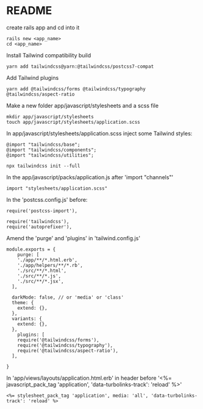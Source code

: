 # README

create rails app and cd into it

```
rails new <app_name>
cd <app_name>

```
Install Tailwind compatibility build

```
yarn add tailwindcss@yarn:@tailwindcss/postcss7-compat

```
Add Tailwind plugins

```
yarn add @tailwindcss/forms @tailwindcss/typography @tailwindcss/aspect-ratio

```
Make a new folder app/javascript/stylesheets and a scss file

```
mkdir app/javascript/stylesheets
touch app/javascript/stylesheets/application.scss

```
In app/javascript/stylesheets/application.scss inject some Tailwind styles:

```
@import "tailwindcss/base";
@import "tailwindcss/components";
@import "tailwindcss/utilities";

```
```
npx tailwindcss init --full

```
In the app/javascript/packs/application.js after 'import "channels"'

```
import "stylesheets/application.scss"

```

In the 'postcss.config.js' before:

```
require('postcss-import'),
```

```
require('tailwindcss'),
require('autoprefixer'),

```
Amend the 'purge' and 'plugins' in 'tailwind.config.js'

```
module.exports = {
    purge: [
    './app/**/*.html.erb',
    './app/helpers/**/*.rb',
    './src/**/*.html',
    './src/**/*.js',
    './src/**/*.jsx',
  ],

  darkMode: false, // or 'media' or 'class'
  theme: {
    extend: {},
  },
  variants: {
    extend: {},
  },
    plugins: [
    require('@tailwindcss/forms'),
    require('@tailwindcss/typography'),
    require('@tailwindcss/aspect-ratio'),
  ],

}
```
In 'app/views/layouts/application.html.erb' in header before '<%= javascript_pack_tag 'application', 'data-turbolinks-track': 'reload' %>'
```
<%= stylesheet_pack_tag 'application', media: 'all', 'data-turbolinks-track': 'reload' %>

```


